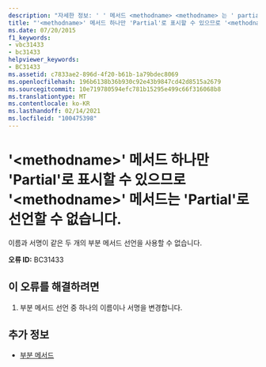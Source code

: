 ```yaml
---
description: "자세한 정보: ' ' 메서드 <methodname> <methodname> 는 ' partial '로 표시 될 수 있는 ' ' 메서드 하나만 ' partial '로 선언할 수 없습니다."
title: "'<methodname>' 메서드 하나만 'Partial'로 표시할 수 있으므로 '<methodname>' 메서드는 'Partial'로 선언할 수 없습니다."
ms.date: 07/20/2015
f1_keywords:
- vbc31433
- bc31433
helpviewer_keywords:
- BC31433
ms.assetid: c7833ae2-896d-4f20-b61b-1a79bdec8069
ms.openlocfilehash: 196b6138b36b930c92e43b9847cd42d8515a2679
ms.sourcegitcommit: 10e719780594efc781b15295e499c66f316068b8
ms.translationtype: MT
ms.contentlocale: ko-KR
ms.lasthandoff: 02/14/2021
ms.locfileid: "100475398"
---
```

# <a name="method-methodname-cannot-be-declared-partial-because-only-one-method-methodname-can-be-marked-partial"></a>'\<methodname>' 메서드 하나만 'Partial'로 표시할 수 있으므로 '\<methodname>' 메서드는 'Partial'로 선언할 수 없습니다.

이름과 서명이 같은 두 개의 부분 메서드 선언을 사용할 수 없습니다.  
  
 **오류 ID:** BC31433  
  
## <a name="to-correct-this-error"></a>이 오류를 해결하려면  
  
1. 부분 메서드 선언 중 하나의 이름이나 서명을 변경합니다.  
  
## <a name="see-also"></a>추가 정보

- [부분 메서드](../programming-guide/language-features/procedures/partial-methods.md)
